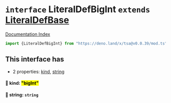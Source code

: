 # `interface` LiteralDefBigInt `extends` [LiteralDefBase](../private.interface.LiteralDefBase/README.md)

[Documentation Index](../README.md)

```ts
import {LiteralDefBigInt} from "https://deno.land/x/tsa@v0.0.39/mod.ts"
```

## This interface has

- 2 properties:
[kind](#-kind-bigint),
[string](#-string-string)


#### 📄 kind: <mark>"bigInt"</mark>



#### 📄 string: `string`



